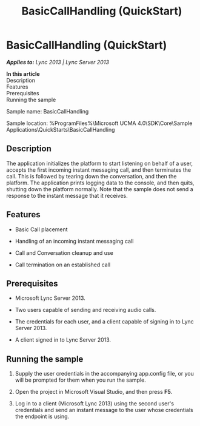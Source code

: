 ﻿---
title: BasicCallHandling (QuickStart)
TOCTitle: BasicCallHandling (QuickStart)
ms:assetid: c989d841-a7e8-4896-8dd0-479ac75bd571
ms:mtpsurl: https://msdn.microsoft.com/en-us/library/Dn466144(v=office.15)
ms:contentKeyID: 57103475
ms.date: 07/25/2014
mtps_version: v=office.15
---

# BasicCallHandling (QuickStart)


_**Applies to:** Lync 2013 | Lync Server 2013_

**In this article**  
Description  
Features  
Prerequisites  
Running the sample  

Sample name: BasicCallHandling

Sample location: %ProgramFiles%\\Microsoft UCMA 4.0\\SDK\\Core\\Sample Applications\\QuickStarts\\BasicCallHandling

## Description

The application initializes the platform to start listening on behalf of a user, accepts the first incoming instant messaging call, and then terminates the call. This is followed by tearing down the conversation, and then the platform. The application prints logging data to the console, and then quits, shutting down the platform normally. Note that the sample does not send a response to the instant message that it receives.

## Features

  - Basic Call placement

  - Handling of an incoming instant messaging call

  - Call and Conversation cleanup and use

  - Call termination on an established call

## Prerequisites

  - Microsoft Lync Server 2013.

  - Two users capable of sending and receiving audio calls.

  - The credentials for each user, and a client capable of signing in to Lync Server 2013.

  - A client signed in to Lync Server 2013.

## Running the sample

1.  Supply the user credentials in the accompanying app.config file, or you will be prompted for them when you run the sample.

2.  Open the project in Microsoft Visual Studio, and then press **F5**.

3.  Log in to a client (Microsoft Lync 2013) using the second user's credentials and send an instant message to the user whose credentials the endpoint is using.

